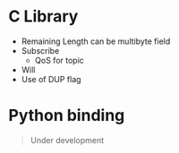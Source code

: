 # C Library
* Remaining Length can be multibyte field
* Subscribe
	- QoS for topic
* Will
* Use of DUP flag

# Python binding

> Under development
